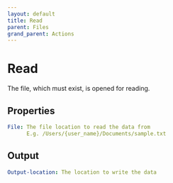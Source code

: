 ```yaml
---
layout: default
title: Read
parent: Files
grand_parent: Actions
---
```

# Read
The file, which must exist, is opened for reading.

## Properties
```yaml
File: The file location to read the data from
      E.g. /Users/{user_name}/Documents/sample.txt
```

## Output
```yaml
Output-location: The location to write the data
```
